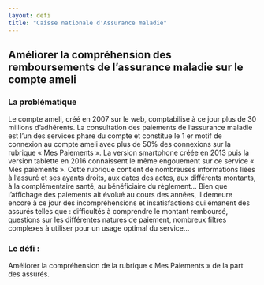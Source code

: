 ```yaml
---
layout: defi
title: "Caisse nationale d'Assurance maladie"
---
```


## Améliorer la compréhension des remboursements de l’assurance maladie sur le compte ameli

### La problématique

Le compte ameli, créé en 2007 sur le web, comptabilise à ce jour plus de 30 millions d’adhérents. La consultation des paiements de l’assurance maladie est l’un des services phare du compte et constitue le 1 er motif de connexion au compte ameli avec plus de 50% des connexions sur la rubrique « Mes Paiements ». La version smartphone créée en 2013 puis la version tablette en 2016 connaissent le même engouement sur ce service « Mes paiements ».
Cette rubrique contient de nombreuses informations liées à l’assuré et ses ayants droits, aux dates des actes, aux différents montants, à la complémentaire santé, au bénéficiaire du règlement… Bien que l’affichage des paiements ait évolué au cours des années, il demeure encore à ce jour des incompréhensions et insatisfactions qui émanent des assurés telles que : difficultés à comprendre le montant remboursé, questions sur les différentes natures de paiement, nombreux filtres complexes à utiliser pour un usage optimal du service...

### Le défi :

Améliorer la compréhension de la rubrique « Mes Paiements » de la part des assurés.
